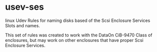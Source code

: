 # usev-ses
linux Udev Rules for naming disks based of the Scsi Enclosure Services Slots and names.

This set of rules was created to work with the DataOn CiB-9470 Class of enclosures, but may work on other enclosures that have proper Scsi Enclosure Services.

